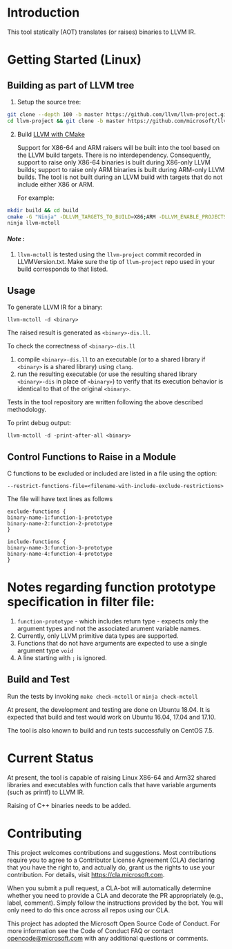 # Introduction
This tool statically (AOT) translates (or raises) binaries to LLVM IR.

# Getting Started (Linux)
## Building as part of LLVM tree

1.  Setup the source tree:
```sh
git clone --depth 100 -b master https://github.com/llvm/llvm-project.git
cd llvm-project && git clone -b master https://github.com/microsoft/llvm-mctoll.git llvm/tools/llvm-mctoll
```
2.  Build [LLVM with CMake](https://llvm.org/docs/CMake.html#frequently-used-cmake-variables)

    Support for X86-64 and ARM raisers will be built into the tool based on the LLVM build targets. There is no interdependency. Consequently,  support to raise only X86-64 binaries is built during X86-only LLVM builds; support to raise only ARM binaries is built during ARM-only LLVM builds. The tool is not built during an LLVM build with targets that do not include either X86 or ARM.

    For example:
```sh
mkdir build && cd build
cmake -G "Ninja" -DLLVM_TARGETS_TO_BUILD=X86;ARM -DLLVM_ENABLE_PROJECTS=clang -DLLVM_ENABLE_DUMP=ON -DLLVM_ENABLE_ASSERTIONS=ON -DCMAKE_BUILD_TYPE=Release ..
ninja llvm-mctoll
```

#### _Note_ :
1. `llvm-mctoll` is tested using the `llvm-project` commit recorded in LLVMVersion.txt. Make sure the tip of `llvm-project` repo used in your build corresponds to that listed.

## Usage

To generate LLVM IR for a binary:

`llvm-mctoll -d <binary>`

The raised result is generated as `<binary>-dis.ll`.

To check the correctness of `<binary>-dis.ll`
1. compile `<binary>-dis.ll` to an executable (or to a shared library if `<binary>` is a shared library) using `clang`.
2. run the resulting executable (or use the resulting shared library `<binary>-dis` in place of `<binary>`) to verify that its execution behavior is identical to that of the original `<binary>`.

Tests in the tool repository are written following the above described methodology.

To print debug output:

`llvm-mctoll -d -print-after-all <binary>`

## Control Functions to Raise in a Module

C functions to be excluded or included are listed in a file using the option:

`--restrict-functions-file=<filename-with-include-exclude-restrictions>`

The file will have text lines as follows
```
exclude-functions {
binary-name-1:function-1-prototype
binary-name-2:function-2-prototype
}

include-functions {
binary-name-3:function-3-prototype
binary-name-4:function-4-prototype
}
```

# Notes regarding function prototype specification in filter file:
1. `function-prototype` - which includes return type - expects only the argument types and not the associated arument variable names.
1. Currently, only LLVM primitive data types are supported.
1. Functions that do not have arguments are expected to use a single argument type `void`
1. A line starting with `;` is ignored.

## Build and Test

Run the tests by invoking `make check-mctoll` or `ninja check-mctoll`

At present, the development and testing are done on Ubuntu 18.04. It is expected that build and test would work on Ubuntu 16.04, 17.04 and 17.10.

The tool is also known to build and run tests successfully on CentOS 7.5.

# Current Status

At present, the tool is capable of raising Linux X86-64 and Arm32 shared libraries and executables with function calls that have variable arguments (such as printf) to LLVM IR.

Raising of C++ binaries needs to be added.

# Contributing

This project welcomes contributions and suggestions. Most contributions require you to agree to a Contributor License Agreement (CLA)
declaring that you have the right to, and actually do, grant us the rights to use your contribution. For details, visit
https://cla.microsoft.com.

When you submit a pull request, a CLA-bot will automatically determine whether you need to provide a CLA and decorate the PR
appropriately (e.g., label, comment). Simply follow the instructions provided by the bot. You will only need to do this once across all
repos using our CLA.

This project has adopted the Microsoft Open Source Code of Conduct. For more information see the Code of Conduct FAQ or contact
opencode@microsoft.com with any additional questions or comments.
